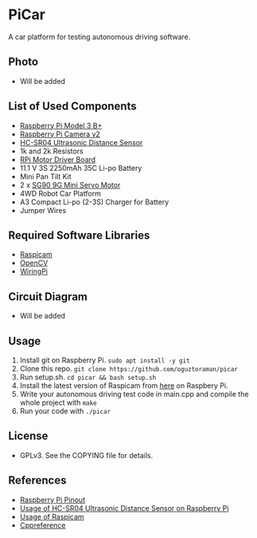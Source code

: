 # PiCar

A car platform for testing autonomous driving software.

## Photo 
- Will be added

## List of Used Components
- [Raspberry Pi Model 3 B+](https://www.raspberrypi.org/products/raspberry-pi-3-model-b-plus/)
- [Raspberry Pi Camera v2](https://www.raspberrypi.org/products/camera-module-v2/)
- [HC-SR04 Ultrasonic Distance Sensor](https://cdn.sparkfun.com/datasheets/Sensors/Proximity/HCSR04.pdf)
- 1k and 2k Resistors
- [RPi Motor Driver Board](https://www.waveshare.com/wiki/RPi_Motor_Driver_Board)
- 11.1 V 3S 2250mAh 35C Li-po Battery
- Mini Pan Tilt Kit
- 2 x [SG90 9G Mini Servo Motor](http://www.ee.ic.ac.uk/pcheung/teaching/DE1_EE/stores/sg90_datasheet.pdf)
- 4WD Robot Car Platform
- A3 Compact Li-po (2-3S) Charger for Battery
- Jumper Wires

## Required Software Libraries
- [Raspicam](https://www.uco.es/investiga/grupos/ava/node/40)
- [OpenCV](https://opencv.org/)
- [WiringPi](http://wiringpi.com/)

## Circuit Diagram 
- Will be added


## Usage
1. Install git on Raspberry Pi. `sudo apt install -y git`
2. Clone this repo. `git clone https://github.com/oguztoraman/picar`
3. Run setup.sh. `cd picar && bash setup.sh`
4. Install the latest version of Raspicam from [here](https://sourceforge.net/projects/raspicam/files/) on Raspbery Pi.
5. Write your autonomous driving test code in main.cpp and compile the whole project with `make`
6. Run your code with `./picar`

## License
- GPLv3. See the COPYING file for details.

## References
- [Raspberry Pi Pinout](https://pinout.xyz/pinout/wiringpi#)
- [Usage of HC-SR04 Ultrasonic Distance Sensor on Raspberry Pi](https://thepihut.com/blogs/raspberry-pi-tutorials/hc-sr04-ultrasonic-range-sensor-on-the-raspberry-pi)
- [Usage of Raspicam](https://www.uco.es/investiga/grupos/ava/node/40)
- [Cppreference](https://en.cppreference.com/w/)
